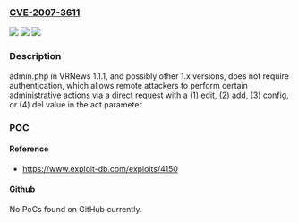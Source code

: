 ### [CVE-2007-3611](https://cve.mitre.org/cgi-bin/cvename.cgi?name=CVE-2007-3611)
![](https://img.shields.io/static/v1?label=Product&message=n%2Fa&color=blue)
![](https://img.shields.io/static/v1?label=Version&message=n%2Fa&color=blue)
![](https://img.shields.io/static/v1?label=Vulnerability&message=n%2Fa&color=brighgreen)

### Description

admin.php in VRNews 1.1.1, and possibly other 1.x versions, does not require authentication, which allows remote attackers to perform certain administrative actions via a direct request with a (1) edit, (2) add, (3) config, or (4) del value in the act parameter.

### POC

#### Reference
- https://www.exploit-db.com/exploits/4150

#### Github
No PoCs found on GitHub currently.

